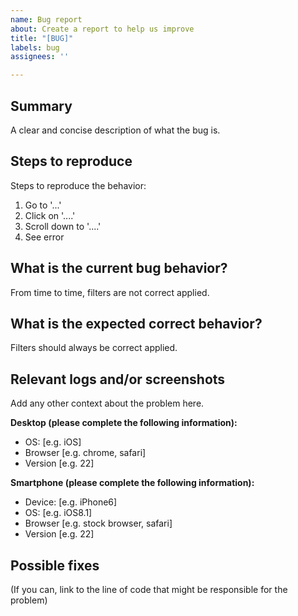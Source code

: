 ```yaml
---
name: Bug report
about: Create a report to help us improve
title: "[BUG]"
labels: bug
assignees: ''

---
```


## Summary

A clear and concise description of what the bug is.

## Steps to reproduce

Steps to reproduce the behavior:
1. Go to '...'
2. Click on '....'
3. Scroll down to '....'
4. See error

## What is the current bug behavior?

From time to time, filters are not correct applied.

## What is the expected correct behavior?

Filters should always be correct applied.

## Relevant logs and/or screenshots

Add any other context about the problem here.

**Desktop (please complete the following information):**
 - OS: [e.g. iOS]
 - Browser [e.g. chrome, safari]
 - Version [e.g. 22]

**Smartphone (please complete the following information):**
 - Device: [e.g. iPhone6]
 - OS: [e.g. iOS8.1]
 - Browser [e.g. stock browser, safari]
 - Version [e.g. 22]

## Possible fixes

(If you can, link to the line of code that might be responsible for the problem)
